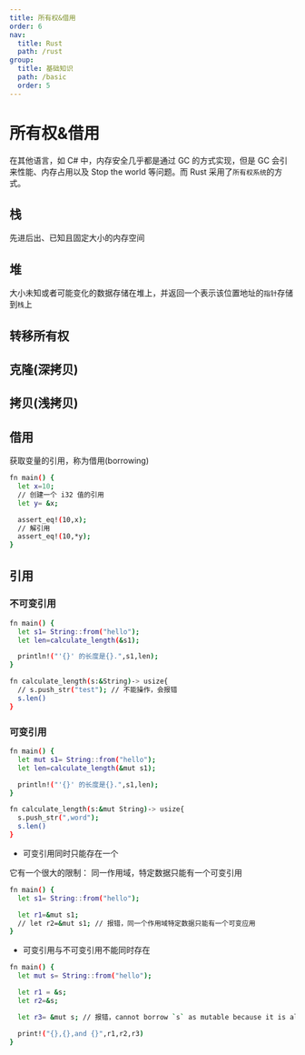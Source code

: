 ```yaml
---
title: 所有权&借用
order: 6
nav:
  title: Rust
  path: /rust
group:
  title: 基础知识
  path: /basic
  order: 5
---
```


# 所有权&借用

在其他语言，如 C# 中，内存安全几乎都是通过 GC 的方式实现，但是 GC 会引来性能、内存占用以及 Stop the world 等问题。而 Rust 采用了`所有权系统`的方式。

## 栈

先进后出、已知且固定大小的内存空间

## 堆

大小未知或者可能变化的数据存储在堆上，并返回一个表示该位置地址的`指针`存储到`栈`上

## 转移所有权

## 克隆(深拷贝)

## 拷贝(浅拷贝)

## 借用

获取变量的引用，称为借用(borrowing)

```bash
fn main() {
  let x=10;
  // 创建一个 i32 值的引用
  let y= &x;

  assert_eq!(10,x);
  // 解引用
  assert_eq!(10,*y);
}
```

## 引用

### 不可变引用

```bash
fn main() {
  let s1= String::from("hello");
  let len=calculate_length(&s1);

  println!("'{}' 的长度是{}.",s1,len);
}

fn calculate_length(s:&String)-> usize{
  // s.push_str("test"); // 不能操作，会报错
  s.len()
}
```

### 可变引用

```bash
fn main() {
  let mut s1= String::from("hello");
  let len=calculate_length(&mut s1);

  println!("'{}' 的长度是{}.",s1,len);
}

fn calculate_length(s:&mut String)-> usize{
  s.push_str(",word");
  s.len()
}
```

- 可变引用同时只能存在一个

它有一个很大的限制： 同一作用域，特定数据只能有一个可变引用

```bash
fn main() {
  let s1= String::from("hello");

  let r1=&mut s1;
  // let r2=&mut s1; // 报错，同一个作用域特定数据只能有一个可变应用
}
```

- 可变引用与不可变引用不能同时存在

```bash
fn main() {
  let mut s= String::from("hello");

  let r1 = &s;
  let r2=&s;

  let r3= &mut s; // 报错，cannot borrow `s` as mutable because it is also borrowed as immutable

  print!("{},{},and {}",r1,r2,r3)
}
```
